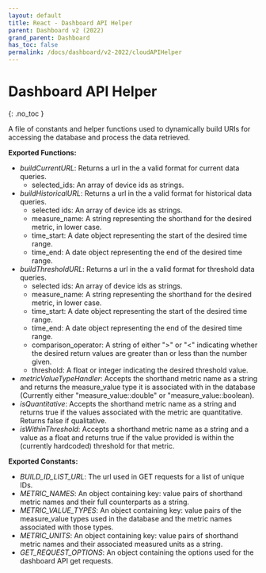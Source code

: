 ```yaml
---  
layout: default  
title: React - Dashboard API Helper
parent: Dashboard v2 (2022)
grand_parent: Dashboard
has_toc: false
permalink: /docs/dashboard/v2-2022/cloudAPIHelper
---  
```


# Dashboard API Helper
{: .no_toc }

A file of constants and helper functions used to dynamically build URIs for accessing the database and process the data retrieved.

**Exported Functions:**
- *buildCurrentURL*: Returns a url in the a valid format for current data queries.
    - selected_ids: An array of device ids as strings.
- *buildHistoricalURL*: Returns a url in the a valid format for historical data queries.
    - selected ids: An array of device ids as strings.
    - measure_name: A string representing the shorthand for the desired metric, in lower case.
    - time_start: A date object representing the start of the desired time range.
    - time_end: A date object representing the end of the desired time range.
- *buildThresholdURL*: Returns a url in the a valid format for threshold data queries.
    - selected ids: An array of device ids as strings.
    - measure_name: A string representing the shorthand for the desired metric, in lower case.
    - time_start: A date object representing the start of the desired time range.
    - time_end: A date object representing the end of the desired time range.
    - comparison_operator: A string of either ">" or "<" indicating whether the desired return values are greater than or less than the number given.
    - threshold: A float or integer indicating the desired threshold value.
- *metricValueTypeHandler*: Accepts the shorthand metric name as a string and returns the measure_value type it is associated with in the database (Currently either "measure_value::double" or "measure_value::boolean).
- *isQuantitative*: Accepts the shorthand metric name as a string and returns true if the values associated with the metric are quantitative. Returns false if qualitative.
- *isWithinThreshold*: Accepts a shorthand metric name as a string and a value as a float and returns true if the value provided is within the (currently hardcoded) threshold for that metric.

**Exported Constants:**
- *BUILD_ID_LIST_URL*: The url used in GET requests for a list of unique IDs.
- *METRIC_NAMES*: An object containing key: value pairs of shorthand metric names and their full counterparts as a string.
- *METRIC_VALUE_TYPES*: An object containing key: value pairs of the measure_value types used in the database and the metric names associated with those types.
- *METRIC_UNITS*: An object containing key: value pairs of shorthand metric names and their associated measured units as a string.
- *GET_REQUEST_OPTIONS*: An object containing the options used for the dashboard API get requests.
